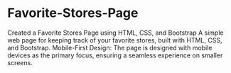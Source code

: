 # Favorite-Stores-Page
Created a Favorite Stores Page using HTML, CSS, and Bootstrap
A simple web page for keeping track of your favorite stores, built with HTML, CSS, and Bootstrap.
Mobile-First Design: The page is designed with mobile devices as the primary focus, ensuring a seamless experience on smaller screens.
